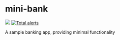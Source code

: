 # mini-bank

[![](https://github.com/karim-elngr/mini-bank/workflows/CI/badge.svg)](https://github.com/karim-elngr/mini-bank/actions/workflows/ci.yml)
[![Total alerts](https://img.shields.io/lgtm/alerts/g/karim-elngr/mini-bank.svg?logo=lgtm&logoWidth=18)](https://lgtm.com/projects/g/karim-elngr/mini-bank/alerts/)

A sample banking app, providing minimal functionality
